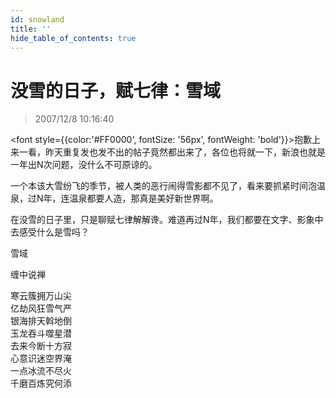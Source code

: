 ```yaml
---
id: snowland
title: ''
hide_table_of_contents: true
---
```


# 没雪的日子，赋七律：雪域

> 2007/12/8 10:16:40

<div style={{fontSize: '18px', fontWeight: 'normal', textAlign: 'left', lineHeight: '300%'}}>

<font style={{color:'#FF0000', fontSize: '56px', fontWeight: 'bold'}}>抱歉</font>上来一看，昨天重复发也发不出的帖子竟然都出来了，各位也将就一下，新浪也就是一年出N次问题，没什么不可原谅的。
 
一个本该大雪纷飞的季节，被人类的恶行闹得雪影都不见了，看来要抓紧时间泡温泉，过N年，连温泉都要人造，那真是美好新世界啊。
 
在没雪的日子里，只是聊赋七律解解谗。难道再过N年，我们都要在文字、影象中去感受什么是雪吗？
</div>

<div style={{color:'#FF0000', fontSize: '56px', fontWeight: 'bold', textAlign: 'center', lineHeight: '120%', marginTop: '30px'}}>

雪域
</div>

<div style={{color:'#FF0000', fontSize: '32px', fontWeight: 'bold', textAlign: 'center', lineHeight: '150%'}}>

缠中说禅
</div>

<div style={{color:'#FF0000', fontSize: '32px', fontWeight: 'bold', textAlign: 'center', lineHeight: '150%'}}>

寒云簇拥万山尖<br/>
亿劫风狂雪气严<br/>
银海排天斡地倒<br/>
玉龙吞斗噬星潜<br/>
去来今断十方寂<br/>
心意识迷空界淹<br/>
一点冰流不尽火<br/>
千磨百炼究何添
</div>